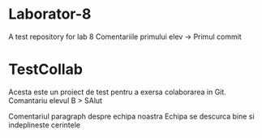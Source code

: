 # Laborator-8
A test repository for lab 8
Comentariile primului elev -> Primul commit
# TestCollab
Acesta este un proiect de test pentru a exersa colaborarea in Git.
Comantariu elevul B > SAlut 


Comentariul paragraph despre echipa noastra
Echipa se descurca bine si indeplineste cerintele